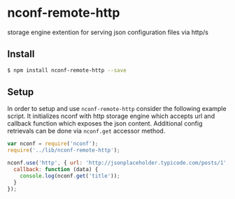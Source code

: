 nconf-remote-http
======================

storage engine extention for serving json configuration files via http/s 

## Install

```sh
$ npm install nconf-remote-http --save
```

## Setup
In order to setup and use `nconf-remote-http` consider the following example script. It initializes nconf with http storage engine which accepts url and callback function which exposes the json content.
Additional config retrievals can be done via `nconf.get` accessor method.

```js
var nconf = require('nconf');
require('../lib/nconf-remote-http');

nconf.use('http', { url: 'http://jsonplaceholder.typicode.com/posts/1',
  callback: function (data) {
    console.log(nconf.get('title'));
  }
});
```
